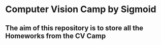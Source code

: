 # Computer Vision Camp by Sigmoid
## The aim of this repository is to store all the Homeworks from the CV Camp
